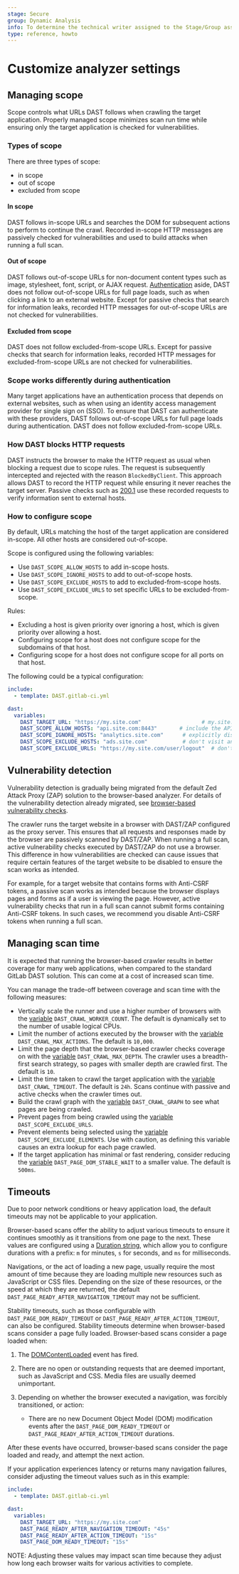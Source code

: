 ```yaml
---
stage: Secure
group: Dynamic Analysis
info: To determine the technical writer assigned to the Stage/Group associated with this page, see https://handbook.gitlab.com/handbook/product/ux/technical-writing/#assignments
type: reference, howto
---
```


# Customize analyzer settings

## Managing scope

Scope controls what URLs DAST follows when crawling the target application. Properly managed scope minimizes scan run time while ensuring only the target application is checked for vulnerabilities.

### Types of scope

There are three types of scope:

- in scope
- out of scope
- excluded from scope

#### In scope

DAST follows in-scope URLs and searches the DOM for subsequent actions to perform to continue the crawl.
Recorded in-scope HTTP messages are passively checked for vulnerabilities and used to build attacks when running a full scan.

#### Out of scope

DAST follows out-of-scope URLs for non-document content types such as image, stylesheet, font, script, or AJAX request.
[Authentication](#scope-works-differently-during-authentication) aside, DAST does not follow out-of-scope URLs for full page loads, such as when clicking a link to an external website.
Except for passive checks that search for information leaks, recorded HTTP messages for out-of-scope URLs are not checked for vulnerabilities.

#### Excluded from scope

DAST does not follow excluded-from-scope URLs. Except for passive checks that search for information leaks, recorded HTTP messages for excluded-from-scope URLs are not checked for vulnerabilities.

### Scope works differently during authentication

Many target applications have an authentication process that depends on external websites, such as when using an identity access management provider for single sign on (SSO).
To ensure that DAST can authenticate with these providers, DAST follows out-of-scope URLs for full page loads during authentication. DAST does not follow excluded-from-scope URLs.

### How DAST blocks HTTP requests

DAST instructs the browser to make the HTTP request as usual when blocking a request due to scope rules. The request is subsequently intercepted and rejected with the reason `BlockedByClient`.
This approach allows DAST to record the HTTP request while ensuring it never reaches the target server. Passive checks such as [200.1](../checks/200.1.md) use these recorded requests to verify information sent to external hosts.

### How to configure scope

By default, URLs matching the host of the target application are considered in-scope. All other hosts are considered out-of-scope.

Scope is configured using the following variables:

- Use `DAST_SCOPE_ALLOW_HOSTS` to add in-scope hosts.
- Use `DAST_SCOPE_IGNORE_HOSTS` to add to out-of-scope hosts.
- Use `DAST_SCOPE_EXCLUDE_HOSTS` to add to excluded-from-scope hosts.
- Use `DAST_SCOPE_EXCLUDE_URLS` to set specific URLs to be excluded-from-scope.

Rules:

- Excluding a host is given priority over ignoring a host, which is given priority over allowing a host.
- Configuring scope for a host does not configure scope for the subdomains of that host.
- Configuring scope for a host does not configure scope for all ports on that host.

The following could be a typical configuration:

```yaml
include:
  - template: DAST.gitlab-ci.yml

dast:
  variables:
    DAST_TARGET_URL: "https://my.site.com"                   # my.site.com URLs are considered in-scope by default
    DAST_SCOPE_ALLOW_HOSTS: "api.site.com:8443"       # include the API as part of the scan
    DAST_SCOPE_IGNORE_HOSTS: "analytics.site.com"      # explicitly disregard analytics from the scan
    DAST_SCOPE_EXCLUDE_HOSTS: "ads.site.com"           # don't visit any URLs on the ads subdomain
    DAST_SCOPE_EXCLUDE_URLS: "https://my.site.com/user/logout"  # don't visit this URL
```

## Vulnerability detection

Vulnerability detection is gradually being migrated from the default Zed Attack Proxy (ZAP) solution
to the browser-based analyzer. For details of the vulnerability detection already migrated, see
[browser-based vulnerability checks](../checks/index.md).

The crawler runs the target website in a browser with DAST/ZAP configured as the proxy server. This
ensures that all requests and responses made by the browser are passively scanned by DAST/ZAP. When
running a full scan, active vulnerability checks executed by DAST/ZAP do not use a browser. This
difference in how vulnerabilities are checked can cause issues that require certain features of the
target website to be disabled to ensure the scan works as intended.

For example, for a target website that contains forms with Anti-CSRF tokens, a passive scan works as
intended because the browser displays pages and forms as if a user is viewing the page. However,
active vulnerability checks that run in a full scan cannot submit forms containing Anti-CSRF tokens.
In such cases, we recommend you disable Anti-CSRF tokens when running a full scan.

## Managing scan time

It is expected that running the browser-based crawler results in better coverage for many web applications, when compared to the standard GitLab DAST solution.
This can come at a cost of increased scan time.

You can manage the trade-off between coverage and scan time with the following measures:

- Vertically scale the runner and use a higher number of browsers with the [variable](variables.md) `DAST_CRAWL_WORKER_COUNT`. The default is dynamically set to the number of usable logical CPUs.
- Limit the number of actions executed by the browser with the [variable](variables.md) `DAST_CRAWL_MAX_ACTIONS`. The default is `10,000`.
- Limit the page depth that the browser-based crawler checks coverage on with the [variable](variables.md) `DAST_CRAWL_MAX_DEPTH`. The crawler uses a breadth-first search strategy, so pages with smaller depth are crawled first. The default is `10`.
- Limit the time taken to crawl the target application with the [variable](variables.md) `DAST_CRAWL_TIMEOUT`. The default is `24h`. Scans continue with passive and active checks when the crawler times out.
- Build the crawl graph with the [variable](variables.md) `DAST_CRAWL_GRAPH` to see what pages are being crawled.
- Prevent pages from being crawled using the [variable](variables.md) `DAST_SCOPE_EXCLUDE_URLS`.
- Prevent elements being selected using the [variable](variables.md) `DAST_SCOPE_EXCLUDE_ELEMENTS`. Use with caution, as defining this variable causes an extra lookup for each page crawled.
- If the target application has minimal or fast rendering, consider reducing the [variable](variables.md) `DAST_PAGE_DOM_STABLE_WAIT` to a smaller value. The default is `500ms`.

## Timeouts

Due to poor network conditions or heavy application load, the default timeouts may not be applicable to your application.

Browser-based scans offer the ability to adjust various timeouts to ensure it continues smoothly as it transitions from one page to the next. These values are configured using a [Duration string](https://pkg.go.dev/time#ParseDuration), which allow you to configure durations with a prefix: `m` for minutes, `s` for seconds, and `ms` for milliseconds.

Navigations, or the act of loading a new page, usually require the most amount of time because they are
loading multiple new resources such as JavaScript or CSS files. Depending on the size of these resources, or the speed at which they are returned, the default `DAST_PAGE_READY_AFTER_NAVIGATION_TIMEOUT` may not be sufficient.

Stability timeouts, such as those configurable with `DAST_PAGE_DOM_READY_TIMEOUT` or `DAST_PAGE_READY_AFTER_ACTION_TIMEOUT`, can also be configured. Stability timeouts determine when browser-based scans consider
a page fully loaded. Browser-based scans consider a page loaded when:

1. The [DOMContentLoaded](https://developer.mozilla.org/en-US/docs/Web/API/Document/DOMContentLoaded_event) event has fired.
1. There are no open or outstanding requests that are deemed important, such as JavaScript and CSS. Media files are usually deemed unimportant.
1. Depending on whether the browser executed a navigation, was forcibly transitioned, or action:

   - There are no new Document Object Model (DOM) modification events after the `DAST_PAGE_DOM_READY_TIMEOUT` or `DAST_PAGE_READY_AFTER_ACTION_TIMEOUT` durations.

After these events have occurred, browser-based scans consider the page loaded and ready, and attempt the next action.

If your application experiences latency or returns many navigation failures, consider adjusting the timeout values such as in this example:

```yaml
include:
  - template: DAST.gitlab-ci.yml

dast:
  variables:
    DAST_TARGET_URL: "https://my.site.com"
    DAST_PAGE_READY_AFTER_NAVIGATION_TIMEOUT: "45s"
    DAST_PAGE_READY_AFTER_ACTION_TIMEOUT: "15s"
    DAST_PAGE_DOM_READY_TIMEOUT: "15s"
```

NOTE:
Adjusting these values may impact scan time because they adjust how long each browser waits for various activities to complete.
